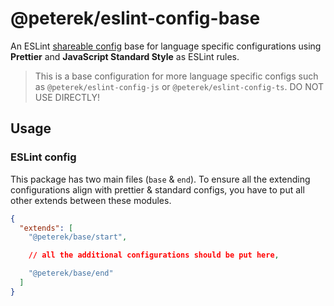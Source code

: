 # @peterek/eslint-config-base

An ESLint [shareable config](http://eslint.org/docs/developer-guide/shareable-configs)
base for language specific configurations using **Prettier** and **JavaScript Standard Style** as ESLint
rules.

> This is a base configuration for more language specific configs such as `@peterek/eslint-config-js` or `@peterek/eslint-config-ts`. DO NOT USE DIRECTLY!

## Usage

### ESLint config

This package has two main files (`base` & `end`). To ensure all the extending configurations align with prettier & standard configs, you have to put all other extends between these modules.

```json
{
  "extends": [
    "@peterek/base/start",

    // all the additional configurations should be put here,

    "@peterek/base/end"
  ]
}
```
